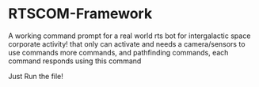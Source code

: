 # RTSCOM-Framework
A working command prompt for a real world rts bot for intergalactic space corporate activity!
 that only can activate and needs a camera/sensors to use commands
 more commands, and pathfinding commands, each command responds using this command


 Just Run the file!
